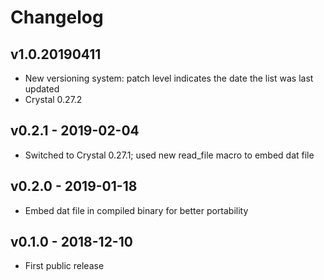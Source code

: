 # Changelog

## v1.0.20190411

* New versioning system: patch level indicates the date the list was last updated
* Crystal 0.27.2

## v0.2.1 - 2019-02-04

* Switched to Crystal 0.27.1; used new read_file macro to embed dat file

## v0.2.0 - 2019-01-18

* Embed dat file in compiled binary for better portability

## v0.1.0 - 2018-12-10

* First public release
